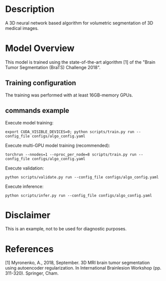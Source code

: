 # Description

A 3D neural network based algorithm for volumetric segmentation of 3D medical images.

# Model Overview

This model is trained using the state-of-the-art algorithm [1] of the "Brain Tumor Segmentation (BraTS) Challenge 2018".

## Training configuration

The training was performed with at least 16GB-memory GPUs.

## commands example

Execute model training:

```
export CUDA_VISIBLE_DEVICES=0; python scripts/train.py run --config_file configs/algo_config.yaml
```

Execute multi-GPU model training (recommended):

```
torchrun --nnodes=1 --nproc_per_node=8 scripts/train.py run --config_file configs/algo_config.yaml
```

Execute validation:

```
python scripts/validate.py run --config_file configs/algo_config.yaml
```

Execute inference:

```
python scripts/infer.py run --config_file configs/algo_config.yaml
```

# Disclaimer

This is an example, not to be used for diagnostic purposes.

# References

[1] Myronenko, A., 2018, September. 3D MRI brain tumor segmentation using autoencoder regularization. In International  Brainlesion Workshop (pp. 311-320). Springer, Cham.
